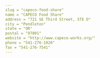 ```yaml
---
slug = "capeco-food-share"
name = "CAPECO Food Share"
address = "721 SE Third Street, STE D"
city = "Pendleton"
state = "OR"
postal = "97801"
website = "http://www.capeco-works.org/"
phone = "541-276-1926"
fax = "541-276-7541"
---
```

